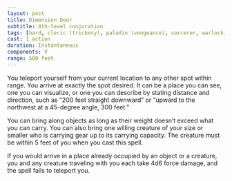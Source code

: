 ```yaml
---
layout: post
title: Dimension Door
subtitle: 4th-level conjuration
tags: [bard, cleric (trickery), paladin (vengeance), sorcerer, warlock, wizard, level4, conjuration]
cast: 1 action
duration: Instantaneous
components: V
range: 500 feet
---
```

You teleport yourself from your current location to any other spot within range. You arrive at exactly the spot desired. It can be a place you can see, one you can visualize, or one you can describe by stating distance and direction, such as “200 feet straight downward” or “upward to the northwest at a 45-degree angle, 300 feet.”

You can bring along objects as long as their weight doesn’t exceed what you can carry. You can also bring one willing creature of your size or smaller who is carrying gear up to its carrying capacity. The creature must be within 5 feet of you when you cast this spell.

If you would arrive in a place already occupied by an object or a creature, you and any creature traveling with you each take 4d6 force damage, and the spell fails to teleport you.